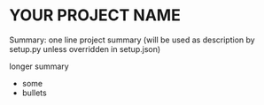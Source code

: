 # YOUR PROJECT NAME

Summary: one line project summary (will be used as description by setup.py unless overridden in setup.json)

longer summary
* some 
* bullets

